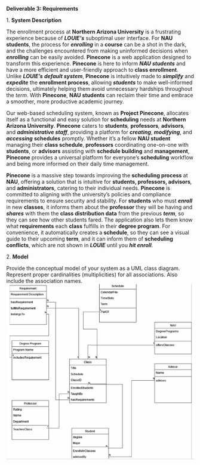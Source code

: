 **Deliverable 3: Requirements**

1\. **System Description**

The enrollment process at **Northern Arizona University** is a frustrating experience because of **_LOUIE's_** suboptimal user interface. For **NAU students**, the process for **_enrolling_** in a **course** can be a shot in the dark, and the challenges encountered from making uninformed decisions when **_enrolling_** can be easily avoided. **Pinecone** is a web application designed to transform this experience. **Pinecone** is here to inform **_NAU students_** and have a more efficient and user-friendly approach to **class enrollment**. Unlike **_LOUIE’s_** **_default system_**, **Pinecone** is intuitively made to **_simplify_** and **_expedite_** the **enrollment process**, allowing **_students_** to make well-informed decisions, ultimately helping them avoid unnecessary hardships throughout the _term_. With **Pinecone**, **NAU students** can reclaim their time and embrace a smoother, more productive academic journey.&#x20; 

Our web-based scheduling system, known as **Project Pinecone**, allocates itself as a functional and easy solution for **scheduling** needs at **Northern Arizona University**. **Pinecone** caters to **students**_,_ **professors**_,_ **advisors**_,_ and **_administrative staff_**, providing a platform for **_creating_**, **_modifying_**, and **_accessing_** **schedules** promptly. Whether it’s a fellow **NAU student** managing their **class schedule**, **professors** coordinating one-on-one with **students**, or **advisors** assisting with **schedule building** and **management**, **Pinecone** provides a universal platform for everyone’s **scheduling** workflow and being more informed on their daily time management.

**Pinecone** is a massive step towards improving the **scheduling process** at **NAU**, offering a solution that is intuitive for **students, professors, advisors**_,_ and **administrators**, catering to their individual needs. **Pinecone** is committed to aligning with the university’s policies and compliance requirements to ensure security and stability. For **students** who must **_enroll_** in new **classes**, it informs them about the **professor** they will be having and **_shares_** with them the **class distribution data** from the previous **_term_**, so they can see how other students fared. The application also lets them know what **requirements** each **class** fulfills in their **degree program**. For convenience, it automatically creates a **schedule**, so they can see a visual guide to their upcoming **term**, and it can inform them of **scheduling conflicts**, which are not shown in **_LOUIE_** until you **_hit enroll_**.

2\. **Model**

Provide the conceptual model of your system as a UML class diagram. Represent proper cardinalities (multiplicities) for all associations. Also include the association names. 
![Model](/docs/Del.png)

